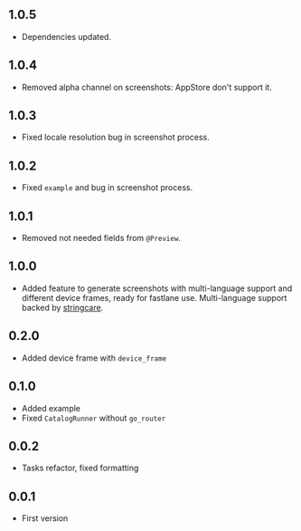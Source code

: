 ## 1.0.5

* Dependencies updated.

## 1.0.4

* Removed alpha channel on screenshots: AppStore don't support it.

## 1.0.3

* Fixed locale resolution bug in screenshot process.

## 1.0.2

* Fixed `example` and bug in screenshot process.

## 1.0.1

* Removed not needed fields from `@Preview`.

## 1.0.0

* Added feature to generate screenshots with multi-language support and different device frames, ready for fastlane use. Multi-language support backed by [stringcare](https://pub.dev/packages/stringcare).

## 0.2.0

* Added device frame with `device_frame`

## 0.1.0

* Added example
* Fixed `CatalogRunner` without `go_router`

## 0.0.2

* Tasks refactor, fixed formatting

## 0.0.1

* First version
